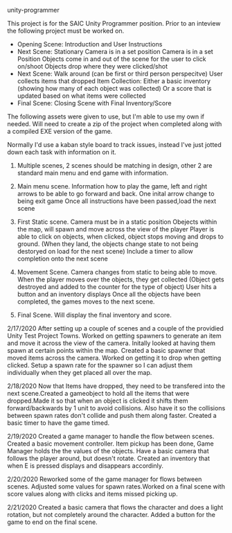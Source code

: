 unity-programmer

This project is for the SAIC Unity Programmer position. Prior to an inteview the following project must be worked on.

- Opening Scene: Introduction and User Instructions
- Next Scene: Stationary Camera is in a set position
Camera is in a set Position
Objects come in and out of the scene for the user to click on/shoot
Objects drop where they were clicked/shot
- Next Scene: Walk around (can be first or third person perspecitve)
User collects items that dropped
Item Collection: 
Either a basic inventory (showing how many of each object was collected)
Or a score that is updated based on what items were collected
- Final Scene: Closing Scene with Final Inventory/Score


The following assets were given to use, but I'm able to use my own if needed. Will need to create a zip of the project when completed along with a compiled EXE version of the game. 

Normally I'd use a kaban style board to track issues, instead I've just jotted down each task with information on it.

1. Multiple scenes, 2 scenes should be matching in design, other 2 are standard main menu and end game with information.

2. Main menu scene.
Information how to play the game, left and right arrows to be able to go forward and back.
One inital arrow change to being exit game 
Once all instructions have been passed,load the next scene

3. First Static scene.
Camera must be in a static position
Obejects within the map, will spawn and move across the view of the player
Player is able to click on objects, when clicked, object stops moving and drops to ground. (When they land, the objects change state to not being destoryed on load for the next scene) 
Include a timer to allow completion onto the next scene
4. Movement Scene.
Camera changes from static to being able to move. When the player moves over the objects, they get collected (Object gets destroyed and added to the counter for the type of object)
User hits a button and an inventory displays
Once all the objects have been completed, the games moves to the next scene.

5. Final Scene.
Will display the final inventory and score. 


2/17/2020
After setting up a couple of scenes and a couple of the providied Unity Test Project Towns. Worked on getting spawners to generate an item and move it across the view of the camera. Initally looked at having them spawn at certain points within the map. Created a basic spawner that moved items across the camera. Worked on getting it to drop when getting clicked. Setup a spawn rate for the spawner so I can adjust them individually when they get placed all over the map.

2/18/2020
Now that Items have dropped, they need to be transfered into the next scene.Created a gameobject to hold all the items that were dropped.Made it so that when an object is clicked it shifts them forward/backwards by 1 unit to avoid collisions. Also have it so the collisions between spawn rates don't collide and push them along faster. Created a basic timer to have the game timed.

2/19/2020
Created a game manager to handle the flow between scenes. Created a basic movement controller. Item pickup has been done, Game Manager holds the the values of the objects. Have a basic camera that follows the player around, but doesn't rotate. Created an inventory that when E is pressed displays and disappears accordinly. 

2/20/2020
Reworked some of the game manager for flows between scenes. Adjusted some values for spawn rates.Worked on a final scene with score values along with clicks and items missed picking up.

2/21/2020
Created a basic camera that flows the character and does a light rotation, but not completely around the character. Added a button for the game to end on the final scene.